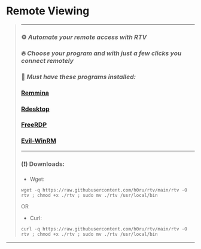 # Remote Viewing
> ---
> ### ⚙️ _Automate your remote access with RTV_
> ### 🔥 _Choose your program and with just a few clicks you connect remotely_
> ### 📌 _Must have these programs installed:_
> ### [Remmina](https://remmina.org)
> ### [Rdesktop](http://www.rdesktop.org)
> ### [FreeRDP](https://www.freerdp.com/)
> ### [Evil-WinRM](https://github.com/Hackplayers/evil-winrm)
> ---
> ### (❗️) Downloads:
> - Wget:
> ```
> wget -q https://raw.githubusercontent.com/h0ru/rtv/main/rtv -O rtv ; chmod +x ./rtv ; sudo mv ./rtv /usr/local/bin
> ``` 
>  OR
> - Curl: 
> ```
> curl -q https://raw.githubusercontent.com/h0ru/rtv/main/rtv -O rtv ; chmod +x ./rtv ; sudo mv ./rtv /usr/local/bin
> ```
---

